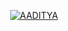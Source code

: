 <p align="center">
<a href="https://t.me/itz_Lucky_Raja"> <img src="https://img.shields.io/badge/ʟᴜᴄᴋʏ-darkred?style=for-the-badge&logo=github" alt="AADITYA" /> </a>
</p>
